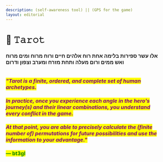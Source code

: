 ```yaml
---
description: (self-awareness tool) || (GPS for the game)
layout: editorial
---
```


# 🔎 𝚃𝚊𝚛𝚘𝚝

### אלו עשר ספירות בלימה אחת רוח אלהים חיים ורוח מרוח ומים מרוח ואש ממים ורום מעלה ותחת מזרח ומערב וצפון ודרום                                                                                                   &#x20;



<figure><img src="../../../.gitbook/assets/pexels-btgl-♡-19398762.jpg" alt=""><figcaption></figcaption></figure>

### _<mark style="color:purple;">"Tarot is a finite, ordered, and complete set of human archetypes.</mark>_

### _<mark style="color:purple;">In practice, once you experience each angle in the hero's journey(s) and their linear combinations, you understand every conflict in the game.</mark>_&#x20;

### _<mark style="color:purple;">At that point, you are able to precisely calculate the (finite number of) permutations for future possibilities and use the information to your advantage."</mark>_

### &#x20;                                                                                                                                   <mark style="color:green;">― bt3gl</mark>
